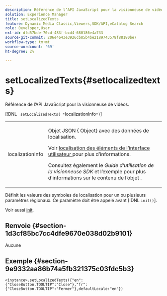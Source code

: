 ```yaml
---
description: Référence de l’API JavaScript pour la visionneuse de vidéos.
solution: Experience Manager
title: setLocalizedTexts
feature: Dynamic Media Classic,Viewers,SDK/API,eCatalog Search
role: Developer,User
exl-id: dfd57bde-70cd-483f-bcd4-680186e4a733
source-git-commit: 206e4643e3926cb85b4be2189743578f88180be7
workflow-type: tm+mt
source-wordcount: '69'
ht-degree: 2%

---
```


# setLocalizedTexts{#setlocalizedtexts}

Référence de l’API JavaScript pour la visionneuse de vidéos.

[!DNL ` setLocalizedTexts( *`localizationInfo`*)`]

<table id="table_896DFF34A68A403DB93A6D597461A573"> 
 <tbody> 
  <tr> 
   <td colname="col1"> <p> <span class="codeph"> <span class="varname"> localizationInfo </span> </span> </p> </td> 
   <td colname="col2"> <p> Objet JSON {<span class="codeph"> Object</span>} avec des données de localisation. </p> <p>Voir <a href="../../../c-html5-s7-aem-asset-viewers/c-html5-20-ecatalog-viewer-about/c-html5-20-ecatalog-viewer-localization.md#concept-cbfc39344c494eb7b9f6a272cff0cc74" format="dita" scope="local"> localisation des éléments de l’interface utilisateur </a> pour plus d’informations. </p> <p>Consultez également le <i>Guide d’utilisation de la visionneuse SDK</i> et l’exemple pour plus d’informations sur le contenu de l’objet . </p> </td> 
  </tr> 
 </tbody> 
</table>

Définit les valeurs des symboles de localisation pour un ou plusieurs paramètres régionaux. Ce paramètre doit être appelé avant [!DNL `init()`].

Voir aussi [init](../../../c-html5-s7-aem-asset-viewers/c-html5-20-ecatalog-viewer-about/c-html5-20-ecatalog-viewer-javascriptapiref/r-html5-ecatalog-viewer-20-javascriptapiref-init.md#reference-aee94dd92a28410784f7a1792e28683b).

## Renvoie {#section-1d3cf85bc7cc4dfe9670e038d02b9101}

Aucune

## Exemple {#section-9e9332aa86b74a5fb321375c03fdc5b3}

```
<instance>.setLocalizedTexts({"en":{"CloseButton.TOOLTIP":"Close"},"fr":{"CloseButton.TOOLTIP":"Fermer"},defaultLocale:"en"})
```
